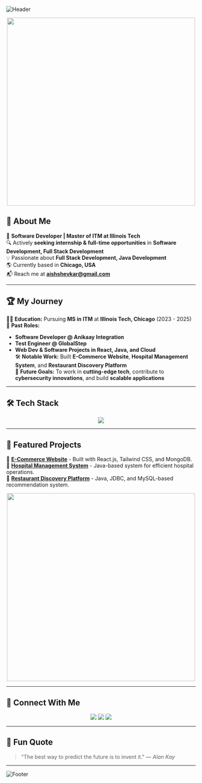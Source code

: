 ![Header](https://capsule-render.vercel.app/api?type=waving&color=gradient&height=200&section=header&text=Hi%20there!%20I'm%20Aishwarya%20Shevkar%20%F0%9F%91%8B&fontSize=35&fontAlignY=40&desc=Software%20Developer%20|%20MS%20ITM%20at%20IIT%20Chicago&descSize=20&descAlignY=55)

<p align="center">
  <img src="https://media3.giphy.com/media/v1.Y2lkPTc5MGI3NjExNWRwNGUzdnZjcmpzZzdraWhvMGRkbDU4ZHJwbzFwZnlhemJ0YWxkcCZlcD12MV9pbnRlcm5hbF9naWZfYnlfaWQmY3Q9Zw/hpXdHPfFI5wTABdDx9/giphy.gif" width="500">
  
</p>

## 🚀 About Me

🎯 **Software Developer | Master of ITM at Illinois Tech**  
🔍 Actively **seeking internship & full-time opportunities** in **Software Development, Full Stack Development**  
💡 Passionate about **Full Stack Development, Java Development**  
🌎 Currently based in **Chicago, USA**  
📬 Reach me at **[aishshevkar@gmail.com](mailto:aishshevkar@gmail.com)**

---

## 🏆 My Journey

👨‍🎓 **Education:** Pursuing **MS in ITM** at **Illinois Tech, Chicago** (2023 - 2025)  
💼 **Past Roles:**
- **Software Developer @ Anikaay Integration**
- **Test Engineer @ GlobalStep**
- **Web Dev & Software Projects in React, Java, and Cloud**  
🛠 **Notable Work:** Built **E-Commerce Website**, **Hospital Management System**, and **Restaurant Discovery Platform**  
🌟 **Future Goals:** To work in **cutting-edge tech**, contribute to **cybersecurity innovations**, and build **scalable applications**

---

## 🛠️ Tech Stack

<p align="center">
  <img src="https://skillicons.dev/icons?i=java,react,html,css,nodejs,javascript,typescript,express,nodejs,mongodb,mysql,aws,azure,docker" />
</p>

---

## 🚀 Featured Projects

🔹 **[E-Commerce Website](https://github.com/ashevkar/Ecommerce-website)** - Built with React.js, Tailwind CSS, and MongoDB.  
🔹 **[Hospital Management System](https://github.com/ashevkar/HospitalManagement)** - Java-based system for efficient hospital operations.  
🔹 **[Restaurant Discovery Platform](https://github.com/ashevkar/Restaurant-Discovery)** - Java, JDBC, and MySQL-based recommendation system.

<p align="center">
  <img src="https://media3.giphy.com/media/v1.Y2lkPTc5MGI3NjExMzUyenFpaGp1YnFmYmhtM2FudDIyMnZ2bXZrcGFsNjRnY255NmN4dSZlcD12MV9pbnRlcm5hbF9naWZfYnlfaWQmY3Q9Zw/L1R1tvI9svkIWwpVYr/giphy.gif" width="500">
</p>

---

## 🌟 Connect With Me

<p align="center">
    <a href="https://www.linkedin.com/in/aishwarya-shevkar/"><img src="https://img.shields.io/badge/-Portfolio-orange?style=for-the-badge&logo=portfolio&logoColor=white" /></a>
  <a href="https://www.linkedin.com/in/aishwarya-shevkar/"><img src="https://img.shields.io/badge/-LinkedIn-blue?style=for-the-badge&logo=linkedin&logoColor=white" /></a>
  <a href="https://drive.google.com/file/d/1P98jd7h9oYTYlWaViJTMRbL0peYdHWiF/view?usp=sharing"><img src="https://img.shields.io/badge/Resume-Download-brightgreen?style=for-the-badge&logo=adobe-acrobat-reader&logoColor=white" /></a>


  

</p>

---

## 🎉 Fun Quote

> "The best way to predict the future is to invent it." — *Alan Kay*

---

![Footer](https://capsule-render.vercel.app/api?type=waving&color=gradient&height=150&section=footer)
